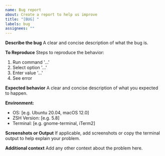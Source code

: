 ```yaml
---
name: Bug report
about: Create a report to help us improve
title: "[BUG] "
labels: bug
assignees: ""
---
```


**Describe the bug**
A clear and concise description of what the bug is.

**To Reproduce**
Steps to reproduce the behavior:

1. Run command '...'
2. Select option '...'
3. Enter value '...'
4. See error

**Expected behavior**
A clear and concise description of what you expected to happen.

**Environment:**

- OS: [e.g. Ubuntu 20.04, macOS 12.0]
- ZSH Version: [e.g. 5.8]
- Terminal: [e.g. gnome-terminal, iTerm2]

**Screenshots or Output**
If applicable, add screenshots or copy the terminal output to help explain your problem.

**Additional context**
Add any other context about the problem here.
